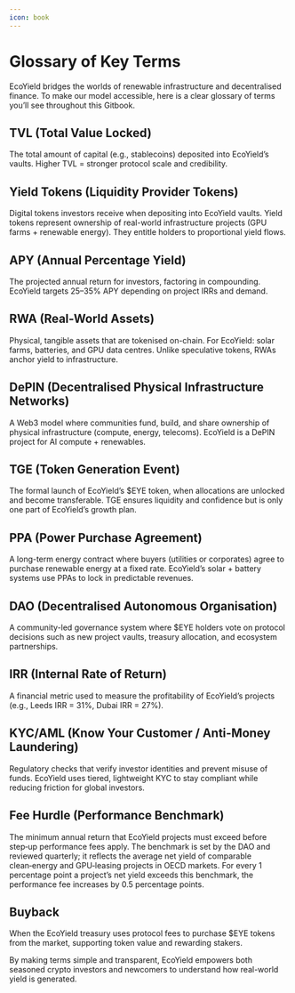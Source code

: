 ```yaml
---
icon: book
---
```


# Glossary of Key Terms

EcoYield bridges the worlds of renewable infrastructure and decentralised finance. To make our model accessible, here is a clear glossary of terms you’ll see throughout this Gitbook.

## TVL (Total Value Locked)

The total amount of capital (e.g., stablecoins) deposited into EcoYield’s vaults. Higher TVL = stronger protocol scale and credibility.

## Yield Tokens (Liquidity Provider Tokens)

Digital tokens investors receive when depositing into EcoYield vaults. Yield tokens represent ownership of real-world infrastructure projects (GPU farms + renewable energy). They entitle holders to proportional yield flows.

## APY (Annual Percentage Yield)

The projected annual return for investors, factoring in compounding. EcoYield targets 25–35% APY depending on project IRRs and demand.

## RWA (Real-World Assets)

Physical, tangible assets that are tokenised on-chain. For EcoYield: solar farms, batteries, and GPU data centres. Unlike speculative tokens, RWAs anchor yield to infrastructure.

## DePIN (Decentralised Physical Infrastructure Networks)

A Web3 model where communities fund, build, and share ownership of physical infrastructure (compute, energy, telecoms). EcoYield is a DePIN project for AI compute + renewables.

## TGE (Token Generation Event)

The formal launch of EcoYield’s $EYE token, when allocations are unlocked and become transferable. TGE ensures liquidity and confidence but is only one part of EcoYield’s growth plan.

## PPA (Power Purchase Agreement)

A long-term energy contract where buyers (utilities or corporates) agree to purchase renewable energy at a fixed rate. EcoYield’s solar + battery systems use PPAs to lock in predictable revenues.

## DAO (Decentralised Autonomous Organisation)

A community-led governance system where $EYE holders vote on protocol decisions such as new project vaults, treasury allocation, and ecosystem partnerships.

## IRR (Internal Rate of Return)

A financial metric used to measure the profitability of EcoYield’s projects (e.g., Leeds IRR = 31%, Dubai IRR = 27%).

## KYC/AML (Know Your Customer / Anti-Money Laundering)

Regulatory checks that verify investor identities and prevent misuse of funds. EcoYield uses tiered, lightweight KYC to stay compliant while reducing friction for global investors.

## Fee Hurdle (Performance Benchmark)

The minimum annual return that EcoYield projects must exceed before step‑up performance fees apply. The benchmark is set by the DAO and reviewed quarterly; it reflects the average net yield of comparable clean‑energy and GPU‑leasing projects in OECD markets. For every 1 percentage point a project’s net yield exceeds this benchmark, the performance fee increases by 0.5 percentage points.

## Buyback

When the EcoYield treasury uses protocol fees to purchase $EYE tokens from the market, supporting token value and rewarding stakers.

By making terms simple and transparent, EcoYield empowers both seasoned crypto investors and newcomers to understand how real-world yield is generated.
